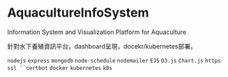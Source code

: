 # AquacultureInfoSystem
Information System and Visualization Platform for Aquaculture

針對水下養殖資訊平台，dashboard呈現，docekr/kubernetes部署。

`nodejs` `express` `mongodb` `node-schedule` `nodemailer`
`EJS` `D3.js` `Chart.js`
`https` `ssl ``certbot`
`docker` `kubernetes` `k8s`